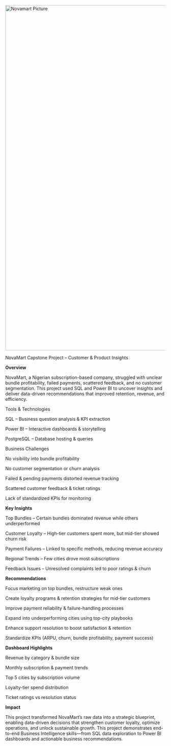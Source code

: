 <img width="1080" height="1080" alt="Novamart Picture" src="https://github.com/user-attachments/assets/d24c84ec-1710-4de7-8bcb-c0e32bb2b280" />

NovaMart Capstone Project – Customer & Product Insights

**Overview**

NovaMart, a Nigerian subscription-based company, struggled with unclear bundle profitability, failed payments, scattered feedback, and no customer segmentation. This project used SQL and Power BI to uncover insights and deliver data-driven recommendations that improved retention, revenue, and efficiency.

Tools & Technologies

SQL – Business question analysis & KPI extraction

Power BI – Interactive dashboards & storytelling

PostgreSQL – Database hosting & queries

Business Challenges

No visibility into bundle profitability

No customer segmentation or churn analysis

Failed & pending payments distorted revenue tracking

Scattered customer feedback & ticket ratings

Lack of standardized KPIs for monitoring

**Key Insights**

Top Bundles – Certain bundles dominated revenue while others underperformed

Customer Loyalty – High-tier customers spent more, but mid-tier showed churn risk

Payment Failures – Linked to specific methods, reducing revenue accuracy

Regional Trends – Few cities drove most subscriptions

Feedback Issues – Unresolved complaints led to poor ratings & churn

**Recommendations**

Focus marketing on top bundles, restructure weak ones

Create loyalty programs & retention strategies for mid-tier customers

Improve payment reliability & failure-handling processes

Expand into underperforming cities using top-city playbooks

Enhance support resolution to boost satisfaction & retention

Standardize KPIs (ARPU, churn, bundle profitability, payment success)

**Dashboard Highlights**

Revenue by category & bundle size

Monthly subscription & payment trends

Top 5 cities by subscription volume

Loyalty-tier spend distribution

Ticket ratings vs resolution status

**Impact**

This project transformed NovaMart’s raw data into a strategic blueprint, enabling data-driven decisions that strengthen customer loyalty, optimize operations, and unlock sustainable growth.
This project demonstrates end-to-end Business Intelligence skills—from SQL data exploration to Power BI dashboards and actionable business recommendations.
